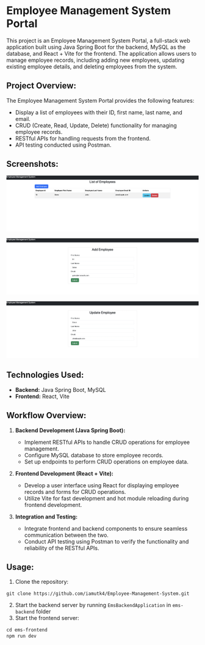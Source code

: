 # Employee Management System Portal

This project is an Employee Management System Portal, a full-stack web application built using Java Spring Boot for the backend, MySQL as the database, and React + Vite for the frontend. The application allows users to manage employee records, including adding new employees, updating existing employee details, and deleting employees from the system.

## Project Overview:

The Employee Management System Portal provides the following features:
- Display a list of employees with their ID, first name, last name, and email.
- CRUD (Create, Read, Update, Delete) functionality for managing employee records.
- RESTful APIs for handling requests from the frontend.
- API testing conducted using Postman.

## Screenshots:

![alt text](screenshot1.png)

![alt text](screenshot2.png)

![alt text](screenshot3.png)

## Technologies Used:

- **Backend:** Java Spring Boot, MySQL
- **Frontend:** React, Vite

## Workflow Overview:

1. **Backend Development (Java Spring Boot):**
   - Implement RESTful APIs to handle CRUD operations for employee management.
   - Configure MySQL database to store employee records.
   - Set up endpoints to perform CRUD operations on employee data.

2. **Frontend Development (React + Vite):**
   - Develop a user interface using React for displaying employee records and forms for CRUD operations.
   - Utilize Vite for fast development and hot module reloading during frontend development.

3. **Integration and Testing:**
   - Integrate frontend and backend components to ensure seamless communication between the two.
   - Conduct API testing using Postman to verify the functionality and reliability of the RESTful APIs.

## Usage:

1. Clone the repository:

```
git clone https://github.com/iamutk4/Employee-Management-System.git
```
2. Start the backend server by running `EmsBackendApplication` in `ems-backend` folder
3. Start the frontend server:

```
cd ems-frontend
npm run dev
```